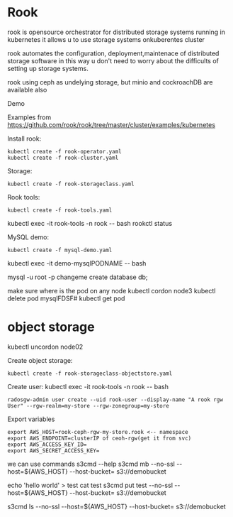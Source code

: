 # Rook
rook is opensource  orchestrator for distributed storage systems running in kubernetes
it allows u to use storage systems onkuberentes cluster

rook automates the configuration, deployment,maintenace  of distributed  storage software
in this way u don't need to worry about the difficults of setting up storage systems.

rook using ceph as undelying storage, but minio and cockroachDB are available also

Demo


Examples from https://github.com/rook/rook/tree/master/cluster/examples/kubernetes

Install rook:
```
kubectl create -f rook-operator.yaml
kubectl create -f rook-cluster.yaml
```

Storage:
```
kubectl create -f rook-storageclass.yaml
```

Rook tools:
```
kubectl create -f rook-tools.yaml
```
kubectl exec -it rook-tools  -n rook -- bash
rookctl status

MySQL demo:
```
kubectl create -f mysql-demo.yaml
```
kubectl exec -it demo-mysqlPODNAME -- bash

mysql -u root -p changeme
create database db;

make sure where is the pod on any node
kubectl cordon node3
kubectl delete pod mysqlFDSF#
kubectl get pod


# object storage
kubectl uncordon node02


Create object storage:
```
kubectl create -f rook-storageclass-objectstore.yaml

```

Create user:
kubectl exec -it rook-tools -n rook -- bash
```
radosgw-admin user create --uid rook-user --display-name "A rook rgw User" --rgw-realm=my-store --rgw-zonegroup=my-store
```

Export variables
```
export AWS_HOST=rook-ceph-rgw-my-store.rook <-- namespace
export AWS_ENDPOINT=clusterIP of ceoh-rgw(get it from svc)
export AWS_ACCESS_KEY_ID=
export AWS_SECRET_ACCESS_KEY=
```
we can use commands
s3cmd --help
s3cmd mb --no-ssl --host=${AWS_HOST} --host-bucket= s3://demobucket

echo 'hello world' > test
cat test
s3cmd put test --no-ssl --host=${AWS_HOST} --host-bucket= s3://demobucket

s3cmd ls --no-ssl --host=${AWS_HOST} --host-bucket= s3://demobucket